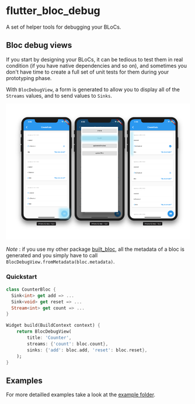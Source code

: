# flutter_bloc_debug

A set of helper tools for debugging your BLoCs.

## Bloc debug views

If you start by designing your BLoCs, it can be tedious to test them in real condition (if you have native dependencies and so on), and sometimes you don't have time to create a full set of unit tests for them during your prototyping phase.

With `BlocDebugView`, a form is generated to allow you to display all of the `Streams` values, and to send values to `Sinks`.

![example](example.png)

*Note* : if you use my other package [built_bloc](https://www.github.com/aloisdeniel/built_bloc), all the metadata of a bloc is generated and you simply have to call `BlocDebugView.fromMetadata(bloc.metadata)`.

### Quickstart

```dart
class CounterBloc {
  Sink<int> get add => ...
  Sink<void> get reset => ...
  Stream<int> get count => ...
}
```

```dart
Widget build(BuildContext context) {
    return BlocDebugView(
        title: 'Counter',
        streams: {'count': bloc.count},
        sinks: {'add': bloc.add, 'reset': bloc.reset},
    );
}
```

## Examples

For more detailled examples take a look at the [example folder](https://www.github.com/aloisdeniel/flutter_bloc_debug/example).
